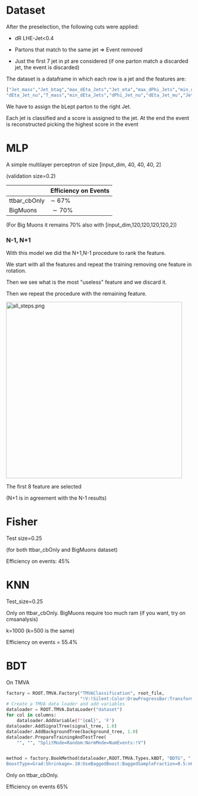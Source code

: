# Dataset

After the preselection, the following cuts were applied:

- dR LHE-Jet<0.4

- Partons that match to the same jet => Event removed

- Just the first 7 jet in pt are considered (if one parton match a discarded jet, the event is discarded)

The dataset is a dataframe in which each row is a jet and the features are:

```python
["Jet_mass","Jet_btag","max_dEta_Jets","Jet_eta","max_dPhi_Jets","min_dPhi_Jets","Jet_CvL_tag",
"dEta_Jet_nu","T_mass","min_dEta_Jets","dPhi_Jet_nu","dEta_Jet_mu","Jet_pt","dPhi_Jet_mu","Jet_CvB"]
```

We have to assign the bLept parton to the right Jet.

Each jet is classified and a score is assigned to the jet. At the end the event is reconstructed picking the highest score in the event

# MLP

A simple multilayer perceptron of size [input_dim, 40, 40, 40, 2]

(validation size=0.2)

|              | Efficiency on Events |
| ------------ | -------------------- |
| ttbar_cbOnly | $\sim$ 67%           |
| BigMuons     | $\sim 70$%           |

(For Big Muons it remains 70% also with [input_dim,120,120,120,120,2])

### N-1, N+1

With this model we did the N+1,N-1 procedure to rank the feature.

We start with all the features and repeat the training removing one feature in rotation.

Then we see what is the most "useless" feature and we discard it.

Then we repeat the procedure with the remaining feature.

<img title="" src=".img/d1c0a67365899e72fe56f90a18847d7486768f98.png" alt="all_steps.png" width="477" data-align="center">

The first 8 feature are selected

(N+1 is  in agreement with the N-1 results)

# Fisher

Test size=0.25

(for both ttbar_cbOnly and BigMuons dataset)

Efficiency on events: 45%

# KNN

Test_size=0.25

Only on ttbar_cbOnly. BigMuons require too much ram (if you want, try on cmsanalysis)

k=1000 (k=500 is the same)

Efficiency on events = 55.4%

# BDT

On TMVA

```python
factory = ROOT.TMVA.Factory("TMVAClassification", root_file,
                            "!V:!Silent:Color:DrawProgressBar:Transformations=I;D;P;G,D:AnalysisType=Classification")
# Create a TMVA data loader and add variables
dataloader = ROOT.TMVA.DataLoader("dataset")
for col in columns:
    dataloader.AddVariable(f"{col}", 'F')
dataloader.AddSignalTree(signal_tree, 1.0)
dataloader.AddBackgroundTree(background_tree, 1.0)
dataloader.PrepareTrainingAndTestTree(
    "", "", "SplitMode=Random:NormMode=NumEvents:!V")


method = factory.BookMethod(dataloader,ROOT.TMVA.Types.kBDT, "BDTG", "!H:!V:NTrees=200:MinNodeSize=5%:\
BoostType=Grad:Shrinkage=.10:UseBaggedBoost:BaggedSampleFraction=0.5:nCuts=20:MaxDepth=3:")
```

Only on ttbar_cbOnly.

Efficiency on events 65%

